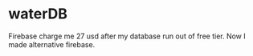 # waterDB
Firebase charge me 27 usd after my database run out of free tier. Now I made alternative firebase.

###
